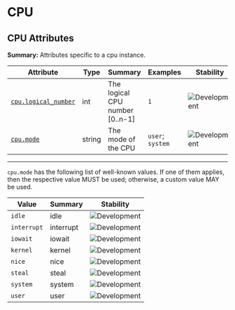 <!-- NOTE: THIS FILE IS AUTOGENERATED. DO NOT EDIT BY HAND. -->
<!-- see templates/registry/markdown/attribute_namespace.md.j2 -->

# CPU

## CPU Attributes

**Summary:** Attributes specific to a cpu instance.

| Attribute | Type | Summary | Examples | Stability |
|---|---|---|---|---|
| <a id="cpu-logical-number" href="#cpu-logical-number">`cpu.logical_number`</a> | int | The logical CPU number [0..n-1] | `1` | ![Development](https://img.shields.io/badge/-development-blue) |
| <a id="cpu-mode" href="#cpu-mode">`cpu.mode`</a> | string | The mode of the CPU | `user`; `system` | ![Development](https://img.shields.io/badge/-development-blue) |

---

`cpu.mode` has the following list of well-known values. If one of them applies, then the respective value MUST be used; otherwise, a custom value MAY be used.

| Value  | Summary | Stability |
|---|---|---|
| `idle` | idle | ![Development](https://img.shields.io/badge/-development-blue) |
| `interrupt` | interrupt | ![Development](https://img.shields.io/badge/-development-blue) |
| `iowait` | iowait | ![Development](https://img.shields.io/badge/-development-blue) |
| `kernel` | kernel | ![Development](https://img.shields.io/badge/-development-blue) |
| `nice` | nice | ![Development](https://img.shields.io/badge/-development-blue) |
| `steal` | steal | ![Development](https://img.shields.io/badge/-development-blue) |
| `system` | system | ![Development](https://img.shields.io/badge/-development-blue) |
| `user` | user | ![Development](https://img.shields.io/badge/-development-blue) |
